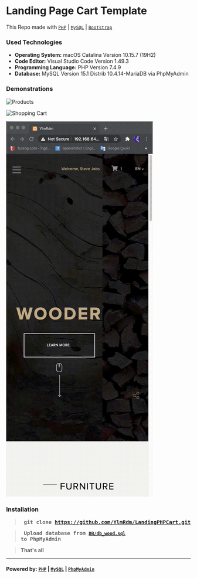 # Landing Page Cart Template
This Repo made with [`PHP`](https://www.php.net/) | [`MySQL`](https://www.mysql.com/) | [`Bootstrap`](https://getbootstrap.com/)

### Used Technologies
- **Operating System:** macOS Catalina Version 10.15.7 (19H2)
- **Code Editor:** Visual Studio Code Version 1.49.3
- **Programming Language:** PHP Version 7.4.9
- **Database:** MySQL Version 15.1 Distrib 10.4.14-MariaDB via PhpMyAdmin

### Demonstrations
![Products](https://github.com/YlmRdm/LandingPHPcart/blob/main/img/gif/LandingPHPcart.gif)

![Shopping Cart](https://github.com/YlmRdm/LandingPHPcart/blob/main/img/gif/LandingPHPcart2.gif)

![Responsive View](https://github.com/YlmRdm/LandingPHPcart/blob/main/img/gif/LandingPHPcart3.gif)


### Installation
> **<pre> git clone https://github.com/YlmRdm/LandingPHPCart.git </pre>**

> **<pre> Upload database from [`DB/db_wood.sql`](https://github.com/YlmRdm/LandingPHPCart/tree/main/DB) to PhpMyAdmin </pre>**

> **That's all** </p>

---
#### Powered by: [`PHP`](https://www.php.net/) | [`MySQL`](https://www.mysql.com/) | [`PhpMyAdmin`](https://www.phpmyadmin.net/)
